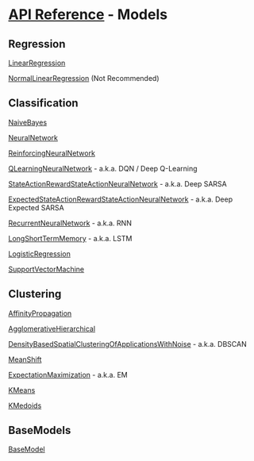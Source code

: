 # [API Reference](../API.md) - Models

## Regression

[LinearRegression](Models/LinearRegression.md) 

[NormalLinearRegression](Models/NormalLinearRegression.md) (Not Recommended)

## Classification

[NaiveBayes](Models/NaiveBayes.md)

[NeuralNetwork](Models/NeuralNetwork.md)

[ReinforcingNeuralNetwork](Models/ReinforcingNeuralNetwork.md)

[QLearningNeuralNetwork](Models/QLearningNeuralNetwork.md) - a.k.a. DQN / Deep Q-Learning

[StateActionRewardStateActionNeuralNetwork](Models/StateActionRewardStateActionNeuralNetwork.md) - a.k.a. Deep SARSA

[ExpectedStateActionRewardStateActionNeuralNetwork](Models/ExpectedStateActionRewardStateActionNeuralNetwork.md) - a.k.a. Deep Expected SARSA

[RecurrentNeuralNetwork](Models/RecurrentNeuralNetwork.md) - a.k.a. RNN

[LongShortTermMemory](Models/LongShortTermMemory.md) - a.k.a. LSTM

[LogisticRegression](Models/LogisticRegression.md)

[SupportVectorMachine](Models/SupportVectorMachine.md)

## Clustering

[AffinityPropagation](Models/AffinityPropagation.md)

[AgglomerativeHierarchical](Models/AgglomerativeHierarchical.md)

[DensityBasedSpatialClusteringOfApplicationsWithNoise](Models/DensityBasedSpatialClusteringOfApplicationsWithNoise.md) - a.k.a. DBSCAN

[MeanShift](Models/MeanShift.md)

[ExpectationMaximization](Models/ExpectationMaximization.md) - a.k.a. EM

[KMeans](Models/KMeans.md)

[KMedoids](Models/KMedoids.md)

## BaseModels

[BaseModel](Models/BaseModel.md)
